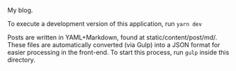 My blog.

To execute a development version of this application, run `yarn dev`

Posts are written in YAML+Markdown, found at static/content/post/md/. These files are automatically converted (via Gulp) into a JSON format for easier processing in the front-end. To start this process, run `gulp` inside this directory.
